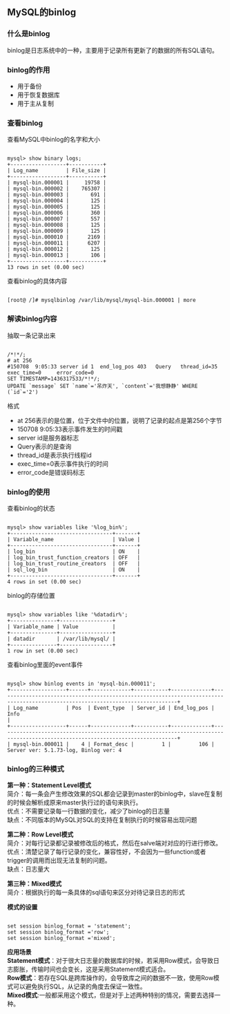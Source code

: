 ## MySQL的binlog ##

### 什么是binlog ###
binlog是日志系统中的一种，主要用于记录所有更新了的数据的所有SQL语句。

### binlog的作用 ###
- 用于备份
- 用于恢复数据库
- 用于主从复制

### 查看binlog ###
查看MySQL中binlog的名字和大小
<pre><code>
mysql> show binary logs; 
+------------------+-----------+
| Log_name         | File_size |
+------------------+-----------+
| mysql-bin.000001 |     19758 |
| mysql-bin.000002 |    765307 |
| mysql-bin.000003 |       691 |
| mysql-bin.000004 |       125 |
| mysql-bin.000005 |       125 |
| mysql-bin.000006 |       360 |
| mysql-bin.000007 |       557 |
| mysql-bin.000008 |       125 |
| mysql-bin.000009 |       125 |
| mysql-bin.000010 |      2169 |
| mysql-bin.000011 |      6207 |
| mysql-bin.000012 |       125 |
| mysql-bin.000013 |       106 |
+------------------+-----------+
13 rows in set (0.00 sec)
</code></pre>

查看binlog的具体内容
<pre><code>
[root@ /]# mysqlbinlog /var/lib/mysql/mysql-bin.000001 | more
</code></pre>

### 解读binlog内容 ###
抽取一条记录出来
<pre><code>
/*!*/;
# at 256
#150708  9:05:33 server id 1  end_log_pos 403   Query   thread_id=35    exec_time=0     error_code=0
SET TIMESTAMP=1436317533/*!*/;
UPDATE `message` SET `name`='吊炸天', `content`='我想静静' WHERE (`id`='2')
</code></pre>
格式</br>

- at 256表示的是位置，位于文件中的位置，说明了记录的起点是第256个字节
- 150708  9:05:33表示事件发生的时间戳
- server id是服务器标志
- Query表示的是查询
- thread_id是表示执行线程id
- exec_time=0表示事件执行的时间
- error_code是错误码标志

### binlog的使用 ###
查看binlog的状态
<pre><code>
mysql> show variables like '%log_bin%';
+---------------------------------+-------+
| Variable_name                   | Value |
+---------------------------------+-------+
| log_bin                         | ON    |
| log_bin_trust_function_creators | OFF   |
| log_bin_trust_routine_creators  | OFF   |
| sql_log_bin                     | ON    |
+---------------------------------+-------+
4 rows in set (0.00 sec)
</code></pre>

binlog的存储位置
<pre><code>
mysql> show variables like '%datadir%';
+---------------+-----------------+
| Variable_name | Value           |
+---------------+-----------------+
| datadir       | /var/lib/mysql/ |
+---------------+-----------------+
1 row in set (0.00 sec)
</code></pre>

查看binlog里面的event事件
<pre><code>
mysql> show binlog events in 'mysql-bin.000011';
+------------------+------+-------------+-----------+-------------+--------------------------------------------------------------------------------------------------------------------------------+
| Log_name         | Pos  | Event_type  | Server_id | End_log_pos | Info                                                                                                                           |
+------------------+------+-------------+-----------+-------------+--------------------------------------------------------------------------------------------------------------------------------+
| mysql-bin.000011 |    4 | Format_desc |         1 |         106 | Server ver: 5.1.73-log, Binlog ver: 4 
</code></pre>

### binlog的三种模式 ###
**第一种：Statement Level模式**<br>
简介：每一条会产生修改效果的SQL都会记录到master的binlog中，slave在复制的时候会解析成原来master执行过的语句来执行。<br>
优点：不需要记录每一行数据的变化，减少了binlog的日志量<br>
缺点：不同版本的MySQL对SQL的支持在复制执行的时候容易出现问题<br>

**第二种：Row Level模式**<br>
简介：对每行记录都记录被修改后的格式，然后在salve端对对应的行进行修改。<br>
优点：清楚记录了每行记录的变化，兼容性好，不会因为一些function或者trigger的调用而出现无法复制的问题。<br>
缺点：日志量大<br>

**第三种：Mixed模式**<br>
简介：根据执行的每一条具体的sql语句来区分对待记录日志的形式<br>

**模式的设置**
<pre><code>
set session binlog_format = 'statement';
set session binlog_format ='row';
set session binlog_format ='mixed';
</code></pre>

**应用场景**<br>
**Statement模式**：对于很大日志量的数据库的时候，若采用Row模式，会导致日志膨胀，传输时间也会变长，这是采用Statement模式适合。<br>
**Row模式**：若存在SQL是跨库操作的，会导致库之间的数据不一致，使用Row模式可以避免执行SQL，从记录的角度去保证一致性。<br>
**Mixed模式**:一般都采用这个模式，但是对于上述两种特别的情况，需要去选择一种。<br>


